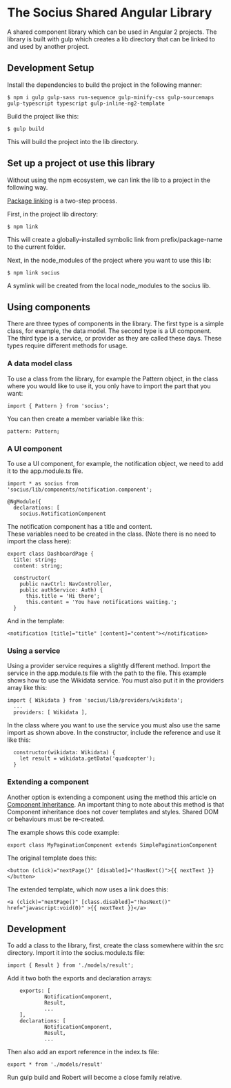# The Socius Shared Angular Library

A shared component library which can be used in Angular 2 projects. 
The library is built with gulp which creates a lib directory that can be linked to and used by another project.

## Development Setup

Install the dependencies to build the project in the following manner:
```
$ npm i gulp gulp-sass run-sequence gulp-minify-css gulp-sourcemaps gulp-typescript typescript gulp-inline-ng2-template
```

Build the project like this:
```
$ gulp build
```

This will build the project into the lib directory.


## Set up a project ot use this library

Without using the npm ecosystem, we can link the lib to a project in the following way.

[Package linking](https://docs.npmjs.com/cli/link) is a two-step process.

First, in the project lib directory:
```
$ npm link 
```

This will create a globally-installed symbolic link from prefix/package-name to the current folder.

Next, in the node_modules of the project where you want to use this lib: 
```
$ npm link socius
```
A symlink will be created from the local node_modules to the socius lib.


## Using components

There are three types of components in the library.
The first type is a simple class, for example, the data model.
The second type is a UI component.  
The third type is a service, or provider as they are called these days.
These types require different methods for usage.

### A data model class
To use a class from the library, for example the Pattern object, in the class where you would like to use it, you only have to import the part that you want:
```
import { Pattern } from 'socius';
```
You can then create a member variable like this:
```
pattern: Pattern;
```

### A UI component
To use a UI component, for example, the notification object, we need to add it to the app.module.ts file.
```
import * as socius from 'socius/lib/components/notification.component';

@NgModule({
  declarations: [
    socius.NotificationComponent
```

The notification component has a title and content.  
These variables need to be created in the class.
(Note there is no need to import the class here):
```
export class DashboardPage {
  title: string;
  content: string;
  
  constructor(
    public navCtrl: NavController,
    public authService: Auth) {
      this.title = 'Hi there';
      this.content = 'You have notifications waiting.';
  }
```

And in the template:
```
<notification [title]="title" [content]="content"></notification>
```

### Using a service

Using a provider service requires a slightly different method.
Import the service in the app.module.ts file with the path to the file.
This example shows how to use the Wikidata service.
You must also put it in the providers array like this:
```
import { Wikidata } from 'socius/lib/providers/wikidata';
  ...
  providers: [ Wikidata ],
```

In the class where you want to use the service you must also use the same import as shown above.
In the constructor,  include the reference and use it like this:
```
  constructor(wikidata: Wikidata) {
    let result = wikidata.getData('quadcopter');
  }
```

### Extending a component

Another option is extending a component using the method this article on [Component Inheritance](https://scotch.io/tutorials/component-inheritance-in-angular-2).
An important thing to note about this method is that Component inheritance does not cover templates and styles. 
Shared DOM or behaviours must be re-created.

The example shows this code example:
```
export class MyPaginationComponent extends SimplePaginationComponent
```

The original template does this:
```
<button (click)="nextPage()" [disabled]="!hasNext()">{{ nextText }}</button>
```

The extended template, which now uses a link does this:
```
<a (click)="nextPage()" [class.disabled]="!hasNext()" href="javascript:void(0)" >{{ nextText }}</a>
```



## Development

To add a class to the library, first, create the class somewhere within the src directory.
Import it into the socius.module.ts file:
```
import { Result } from './models/result';
```

Add it two both the exports and declaration arrays:
```
    exports: [
            NotificationComponent,
            Result,
            ...
    ],
    declarations: [
            NotificationComponent,
            Result,
            ...
```

Then also add an export reference in the index.ts file:
```
export * from './models/result'
```

Run gulp build and Robert will become a close family relative.

